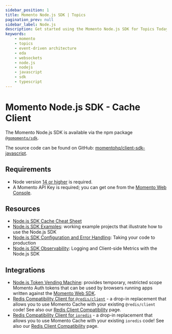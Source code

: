 ```yaml
---
sidebar_position: 1
title: Momento Node.js SDK | Topics
pagination_prev: null
sidebar_label: Node.js
description: Get started using the Momento Node.js SDK for Topics Today. Discover system requirements, explore our cheat sheets, and learn about cool integrations with one-click installs.
keywords:
    - momento
    - topics
    - event-driven architecture
    - eda
    - websockets
    - node.js
    - nodejs
    - javascript
    - sdk
    - typescript
---
```


# Momento Node.js SDK - Cache Client

The Momento Node.js SDK is available via the npm package [`@gomomento/sdk`](https://www.npmjs.com/package/@gomomento/sdk).

The source code can be found on GitHub: [momentohq/client-sdk-javascript](https://github.com/momentohq/client-sdk-javascript).

## Requirements

- Node version [14 or higher](https://nodejs.org/en/download/) is required.
- A Momento API Key is required; you can get one from the [Momento Web Console](https://console.gomomento.com/).

## Resources

- [Node.js SDK Cache Cheat Sheet](./cheat-sheet.mdx)
- [Node.js SDK Examples](https://github.com/momentohq/client-sdk-javascript/blob/main/examples/nodejs/README.md): working example projects that illustrate how to use the Node.js SDK
- [Node.js SDK Configuration and Error Handling](./config-and-error-handling.mdx): Taking your code to production
- [Node.js SDK Observability](./observability.mdx): Logging and Client-side Metrics with the Node.js SDK

## Integrations

- [Node.js Token Vending Machine](https://github.com/momentohq/client-sdk-javascript/tree/main/examples/nodejs/token-vending-machine): provides temporary, restricted scope Momento Auth tokens that can be used by browsers running apps written against the [Momento Web SDK](https://github.com/momentohq/client-sdk-javascript/tree/main/packages/client-sdk-web).
- [Redis Compatibility Client for `@redis/client`](https://github.com/momentohq/momento-node-redis-client) - a drop-in replacement that allows you to use Momento Cache with your existing `@redis/client` code! See also our [Redis Client Compatibility](/cache/develop/integrations/redis-client-compatibility.md) page.
- [Redis Compatibility Client for `ioredis`](https://github.com/momentohq/momento-node-ioredis-client) - a drop-in replacement that allows you to use Momento Cache with your existing `ioredis` code! See also our [Redis Client Compatibility](/cache/develop/integrations/redis-client-compatibility.md) page.
